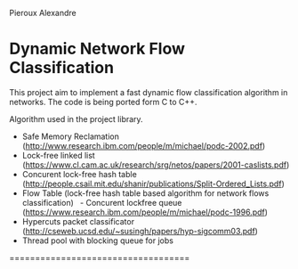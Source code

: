 Pieroux Alexandre

Dynamic Network Flow Classification
===================================

This project aim to implement a fast dynamic flow classification algorithm in networks.
The code is being ported form C to C++.

Algorithm used in the project library.
   - Safe Memory Reclamation        (http://www.research.ibm.com/people/m/michael/podc-2002.pdf) 
   - Lock-free linked list          (https://www.cl.cam.ac.uk/research/srg/netos/papers/2001-caslists.pdf)
   - Concurent lock-free hash table (http://people.csail.mit.edu/shanir/publications/Split-Ordered_Lists.pdf)
   - Flow Table                     (lock-free hash table based algorithm for network flows classification)
   - Concurent lockfree queue       (https://www.research.ibm.com/people/m/michael/podc-1996.pdf)
   - Hypercuts packet classificator (http://cseweb.ucsd.edu/~susingh/papers/hyp-sigcomm03.pdf)
   - Thread pool with blocking queue for jobs

===================================
